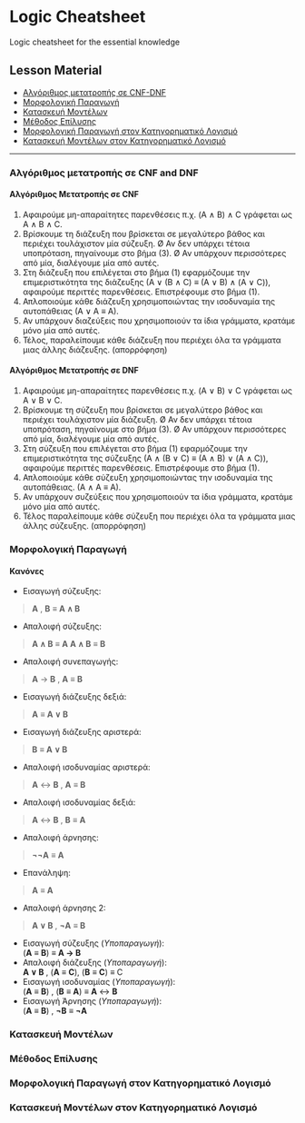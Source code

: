 # Logic Cheatsheet 
Logic cheatsheet for the essential knowledge

## Lesson Material

* [Αλγόριθμος μετατροπής σε CNF-DNF](#Αλγόριθμος-μετατροπής-σε-CNF-and-DNF)
* [Μορφολογική Παραγωγή](#Μορφολογική-Παραγωγή)
* [Κατασκευή Μοντέλων](#Κατασκευή-Μοντέλων)
* [Μέθοδος Επίλυσης](#Μέθοδος-Επίλυσης)
* [Μορφολογική Παραγωγή στον Κατηγορηματικό Λογισμό](#Μορφολογική-Παραγωγή-στον-Κατηγορηματικό-Λογισμό)
* [Κατασκευή Μοντέλων στον Κατηγορηματικό Λογισμό](#Κατασκευή-Μοντέλων-στον-Κατηγορηματικό-Λογισμό)

***

### Αλγόριθμος μετατροπής σε CNF and DNF

#### Αλγόριθμος Μετατροπής σε CNF
1. Αφαιρούμε μη-απαραίτητες παρενθέσεις π.χ. (A ∧	B) ∧	C γράφεται ως A ∧	B ∧ C.
2. Βρίσκουμε τη διάζευξη που βρίσκεται σε μεγαλύτερο βάθος και περιέχει
τουλάχιστον μία σύζευξη.
Ø Αν δεν υπάρχει τέτοια υποπρόταση, πηγαίνουμε στο βήμα (3).
Ø Αν υπάρχουν περισσότερες από μία, διαλέγουμε μία από αυτές.
3. Στη διάζευξη που επιλέγεται στο βήμα (1) εφαρμόζουμε την επιμεριστικότητα
της διάζευξης (Α ∨ (Β ∧ C) ≡ (Α ∨ Β) ∧ (A ∨	C)), αφαιρούμε περιττές
παρενθέσεις. Επιστρέφουμε στο βήμα (1).
4. Απλοποιούμε κάθε διάζευξη χρησιμοποιώντας την ισοδυναμία της αυτοπάθειας
(Α ∨ Α ≡ Α).
5. Αν υπάρχουν διαζεύξεις που χρησιμοποιούν τα ίδια γράμματα, κρατάμε μόνο
μία από αυτές.
6. Τέλος, παραλείπουμε κάθε διάζευξη που περιέχει όλα τα γράμματα μιας άλλης
διάζευξης. (απορρόφηση)

#### Αλγόριθμος Μετατροπής σε DNF
1. Αφαιρούμε μη-απαραίτητες παρενθέσεις π.χ. (A ∨	B) ∨ C γράφεται ως
A ∨	B ∨ C.
2. Βρίσκουμε τη σύζευξη που βρίσκεται σε μεγαλύτερο βάθος και περιέχει
τουλάχιστον μία διάζευξη.
Ø Αν δεν υπάρχει τέτοια υποπρόταση, πηγαίνουμε στο βήμα (3).
Ø Αν υπάρχουν περισσότερες από μία, διαλέγουμε μία από αυτές.
3. Στη σύζευξη που επιλέγεται στο βήμα (1) εφαρμόζουμε την
επιμεριστικότητα της σύζευξης (Α ∧ (Β ∨ C) ≡ (Α ∧ Β) ∨ (A ∧	C)),
αφαιρούμε περιττές παρενθέσεις. Επιστρέφουμε στο βήμα (1).
4. Απλοποιούμε κάθε σύζευξη χρησιμοποιώντας την ισοδυναμία της
αυτοπάθειας. (Α ∧ Α ≡ Α).
5. Αν υπάρχουν συζεύξεις που χρησιμοποιούν τα ίδια γράμματα, κρατάμε
μόνο μία από αυτές.
6. Τέλος παραλείπουμε κάθε σύζευξη που περιέχει όλα τα γράμματα μιας
άλλης σύζευξης. (απορρόφηση)

### Μορφολογική Παραγωγή 

#### Κανόνες
* Εισαγωγή σύζευξης:
> **Α** , **Β** ≡ **Α ∧ B**
* Απαλοιφή σύζευξης:
> **Α ∧ B** ≡ **Α**
> **Α ∧ B** ≡ **B**
* Απαλοιφή συνεπαγωγής:
> **Α** → **Β** , **A** ≡ **B**
* Εισαγωγή διάζευξης δεξιά: 
> **Α** ≡ **Α ∨ B**
* Εισαγωγή διάζευξης αριστερά:
> **B** ≡ **Α ∨ B**
* Απαλοιφή ισοδυναμίας αριστερά:
> **Α** ↔ **Β** , **A** ≡ **B**
* Απαλοιφή ισοδυναμίας δεξιά:
> **Α** ↔ **Β** , **B** ≡ **A**
* Απαλοιφή άρνησης:
> **¬¬Α** ≡ **Α**
* Επανάληψη:
> **Α** ≡ **Α**
 * Απαλοιφή άρνησης 2: 
> **Α ∨ B** , **¬Α** ≡ **B**

* Εισαγωγή σύζευξης (*Υποπαραγωγή*): <br>
(**Α** ≡ **Β**) ≡ **Α → B**
* Απαλοιφή διάζευξης (*Υποπαραγωγή*): <br>
**Α ∨ B** , (**Α** ≡ **C**), (**B** ≡ **C**) ≡ C
* Εισαγωγή ισοδυναμίας (*Υποπαραγωγή*): <br>
(**A** ≡ **B**) , (**B** ≡ **A**) ≡ **Α** ↔ **Β** 
* Εισαγωγή Άρνησης (*Υποπαραγωγή*): <br>
(**A** ≡ **B**) , **¬B** ≡ **¬Α** 

### Κατασκευή Μοντέλων
### Μέθοδος Επίλυσης
### Μορφολογική Παραγωγή στον Κατηγορηματικό Λογισμό 
### Κατασκευή Μοντέλων στον Κατηγορηματικό Λογισμό
